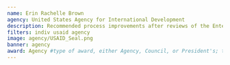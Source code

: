 ```yaml
---
name: Erin Rachelle Brown
agency: United States Agency for International Development
description: Recommended process improvements after reviews of the Enterprise Risk Management and ADS 580 Conference Planning and attendance. Ms. Brown’s recommendations help the agency clarify policy and implement process changes.  
filters: indiv usaid agency
image: agency/USAID_Seal.png
banner: agency
award: Agency #type of award, either Agency, Council, or President's; this is case sensitive so make sure to match the options listed exactly. This section generates the format of the card
---
```

